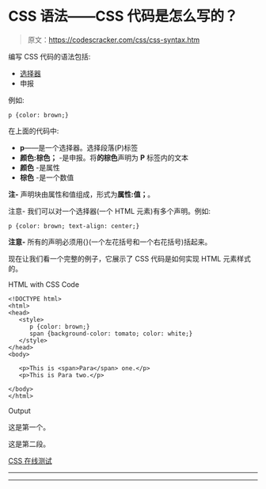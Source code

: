 # CSS 语法——CSS 代码是怎么写的？

> 原文：<https://codescracker.com/css/css-syntax.htm>

编写 CSS 代码的语法包括:

*   [选择器](/css/css-selectors.htm)
*   申报

例如:

```
p {color: brown;}
```

在上面的代码中:

*   **p**——是一个选择器。选择段落(P)标签
*   **颜色:棕色；** -是申报。将**的棕色**声明为 **P** 标签内的文本
*   **颜色** -是属性
*   **棕色** -是一个数值

**注-** 声明块由属性和值组成，形式为**属性:值；**。

注意- 我们可以对一个选择器(一个 HTML 元素)有多个声明。例如:

```
p {color: brown; text-align: center;}
```

**注意-** 所有的声明必须用{}(一个左花括号和一个右花括号)括起来。

现在让我们看一个完整的例子，它展示了 CSS 代码是如何实现 HTML 元素样式的。

HTML with CSS Code

```
<!DOCTYPE html>
<html>
<head>
   <style>
      p {color: brown;}
      span {background-color: tomato; color: white;}
   </style>
</head>
<body>

   <p>This is <span>Para</span> one.</p>
   <p>This is Para two.</p>

</body>
</html>
```

Output

这是第一个。

这是第二段。

[CSS 在线测试](/exam/showtest.php?subid=5)

* * *

* * *